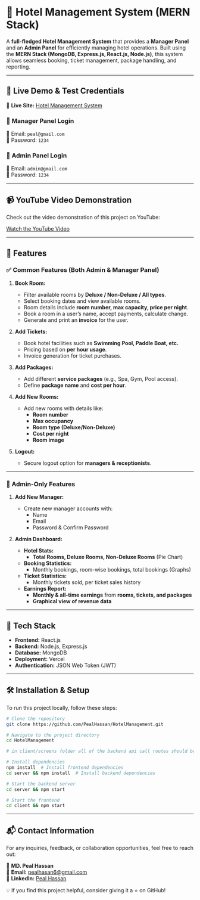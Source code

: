# 🏨 Hotel Management System (MERN Stack)  

A **full-fledged Hotel Management System** that provides a **Manager Panel** and an **Admin Panel** for efficiently managing hotel operations. Built using the **MERN Stack (MongoDB, Express.js, React.js, Node.js)**, this system allows seamless booking, ticket management, package handling, and reporting.
  
---

## 🚀 **Live Demo & Test Credentials**
🔗 **Live Site:** [Hotel Management System](https://hotel-management-xi-eight.vercel.app/)  

### 🏢 **Manager Panel Login**
📧 Email: `peal@gmail.com`  
🔑 Password: `1234`  

### 🔑 **Admin Panel Login**
📧 Email: `admin@gmail.com`  
🔑 Password: `1234`  

---
## 📹 YouTube Video Demonstration

Check out the video demonstration of this project on YouTube:

[Watch the YouTube Video](https://www.youtube.com/your-video-link)

---

## 📌 Features

### ✅ **Common Features (Both Admin & Manager Panel)**  
1. **Book Room:**  
   - Filter available rooms by **Deluxe / Non-Deluxe / All types**.  
   - Select booking dates and view available rooms.  
   - Room details include **room number, max capacity, price per night**.  
   - Book a room in a user’s name, accept payments, calculate change.  
   - Generate and print an **invoice** for the user.  

2. **Add Tickets:**  
   - Book hotel facilities such as **Swimming Pool, Paddle Boat, etc.**  
   - Pricing based on **per hour usage**.  
   - Invoice generation for ticket purchases.  

3. **Add Packages:**  
   - Add different **service packages** (e.g., Spa, Gym, Pool access).  
   - Define **package name** and **cost per hour**.  

4. **Add New Rooms:**  
   - Add new rooms with details like:  
     - **Room number**  
     - **Max occupancy**  
     - **Room type (Deluxe/Non-Deluxe)**  
     - **Cost per night**  
     - **Room image**  

5. **Logout:**  
   - Secure logout option for **managers & receptionists**.  

---

### 🔑 **Admin-Only Features**
1. **Add New Manager:**  
   - Create new manager accounts with:  
     - Name  
     - Email  
     - Password & Confirm Password  

2. **Admin Dashboard:**  
   - **Hotel Stats:**  
     - **Total Rooms, Deluxe Rooms, Non-Deluxe Rooms** (Pie Chart)  
   - **Booking Statistics:**  
     - Monthly bookings, room-wise bookings, total bookings (Graphs)  
   - **Ticket Statistics:**  
     - Monthly tickets sold, per ticket sales history  
   - **Earnings Report:**  
     - **Monthly & all-time earnings** from **rooms, tickets, and packages**  
     - **Graphical view of revenue data**  

---

## 🎯 **Tech Stack**
- **Frontend:** React.js  
- **Backend:** Node.js, Express.js  
- **Database:** MongoDB  
- **Deployment:** Vercel  
- **Authentication:** JSON Web Token (JWT)  

---


## 🛠️ **Installation & Setup**
To run this project locally, follow these steps:  

```bash
# Clone the repository
git clone https://github.com/PealHassan/HotelManagement.git

# Navigate to the project directory
cd HotelManagement

# in client/screens folder all of the backend api call routes should be update. Remove the prefix 'https://hotel-management-server-eight.vercel.app' from the api call url to run the project locally. 

# Install dependencies
npm install  # Install frontend dependencies
cd server && npm install  # Install backend dependencies

# Start the backend server
cd server && npm start  

# Start the frontend
cd client && npm start

```

---

## 📬 **Contact Information**

For any inquiries, feedback, or collaboration opportunities, feel free to reach out:  

👤 **MD. Peal Hassan**  
📧 **Email:** [pealhasan6@gmail.com](mailto:pealhasan6@gmail.com)  
🔗 **LinkedIn:** [Peal Hassan](https://www.linkedin.com/in/pealhassan/)  

💡 If you find this project helpful, consider giving it a ⭐ on GitHub!


